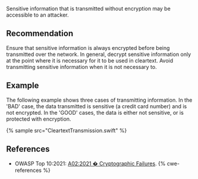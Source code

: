 Sensitive information that is transmitted without encryption may be accessible to an attacker.


## Recommendation
Ensure that sensitive information is always encrypted before being transmitted over the network. In general, decrypt sensitive information only at the point where it is necessary for it to be used in cleartext. Avoid transmitting sensitive information when it is not necessary to.


## Example
The following example shows three cases of transmitting information. In the 'BAD' case, the data transmitted is sensitive (a credit card number) and is not encrypted. In the 'GOOD' cases, the data is either not sensitive, or is protected with encryption.

{% sample src="CleartextTransmission.swift" %}

## References
* OWASP Top 10:2021: [A02:2021 � Cryptographic Failures](https://owasp.org/Top10/A02_2021-Cryptographic_Failures/).
{% cwe-references %}
